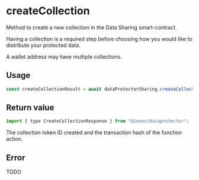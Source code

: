 # createCollection

Method to create a new collection in the Data Sharing smart-contract.

Having a collection is a required step before choosing how you would like to distribute your
protected data.

A wallet address may have multiple collections.

## Usage

```js
const createCollectionResult = await dataProtectorSharing.createCollection();
```

## Return value

```js
import { type CreateCollectionResponse } from "@iexec/dataprotector";
```

The collection token ID created and the transaction hash of the function action.


## Error

TODO
